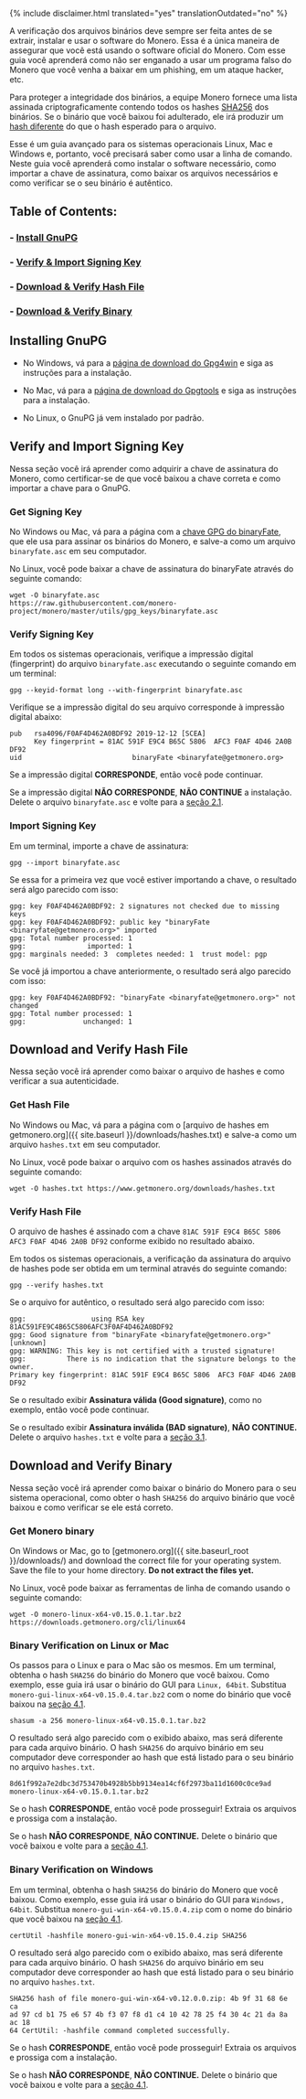 {% include disclaimer.html translated="yes" translationOutdated="no" %}

A verificação dos arquivos binários deve sempre ser feita antes de se
extrair, instalar e usar o software do Monero. Essa é a única maneira de
assegurar que você está usando o software oficial do Monero. Com esse guia
você aprenderá como não ser enganado a usar um programa falso do Monero que
você venha a baixar em um phishing, em um ataque hacker, etc.

Para proteger a integridade dos binários, a equipe Monero fornece uma lista
assinada criptograficamente contendo todos os hashes
[SHA256](https://pt.wikipedia.org/wiki/SHA-2) dos binários. Se o binário que
você baixou foi adulterado, ele irá produzir um [hash
diferente](https://pt.wikipedia.org/wiki/File_hashing) do que o hash
esperado para o arquivo.

Esse é um guia avançado para os sistemas operacionais Linux, Mac e Windows
e, portanto, você precisará saber como usar a linha de comando. Neste guia
você aprenderá como instalar o software necessário, como importar a chave de
assinatura, como baixar os arquivos necessários e como verificar se o seu
binário é autêntico.

## Table of Contents:

### - [Install GnuPG](#installing-gnupg)

### - [Verify & Import Signing Key](#verify-and-import-signing-key)

### - [Download & Verify Hash File](#download-and-verify-hash-file)

### - [Download & Verify Binary](#download-and-verify-binary)

## Installing GnuPG

+ No Windows, vá para a [página de download do
Gpg4win](https://gpg4win.org/download.html) e siga as instruções para a
instalação.

+ No Mac, vá para a [página de download do Gpgtools](https://gpgtools.org/)
e siga as instruções para a instalação.

+ No Linux, o GnuPG já vem instalado por padrão.

## Verify and Import Signing Key

Nessa seção você irá aprender como adquirir a chave de assinatura do Monero,
como certificar-se de que você baixou a chave correta e como importar a
chave para o GnuPG.

### Get Signing Key

No Windows ou Mac, vá para a página com a [chave GPG do
binaryFate](https://raw.githubusercontent.com/monero-project/monero/master/utils/gpg_keys/binaryfate.asc),
que ele usa para assinar os binários do Monero, e salve-a como um arquivo
`binaryfate.asc` em seu computador.

No Linux, você pode baixar a chave de assinatura do binaryFate através do
seguinte comando:

```
wget -O binaryfate.asc
https://raw.githubusercontent.com/monero-project/monero/master/utils/gpg_keys/binaryfate.asc
```

### Verify Signing Key

Em todos os sistemas operacionais, verifique a impressão digital
(fingerprint) do arquivo `binaryfate.asc` executando o seguinte comando em
um terminal:

``` gpg --keyid-format long --with-fingerprint binaryfate.asc ```


Verifique se a impressão digital do seu arquivo corresponde à impressão
digital abaixo:

```
pub   rsa4096/F0AF4D462A0BDF92 2019-12-12 [SCEA]
      Key fingerprint = 81AC 591F E9C4 B65C 5806  AFC3 F0AF 4D46 2A0B DF92
uid                           binaryFate <binaryfate@getmonero.org>
```

Se a impressão digital **CORRESPONDE**, então você pode continuar.

Se a impressão digital **NÃO CORRESPONDE**, **NÃO CONTINUE** a
instalação. Delete o arquivo `binaryfate.asc` e volte para a [seção
2.1](#21-get-signing-key).

### Import Signing Key

Em um terminal, importe a chave de assinatura:

``` gpg --import binaryfate.asc ```

Se essa for a primeira vez que você estiver importando a chave, o resultado
será algo parecido com isso:

```
gpg: key F0AF4D462A0BDF92: 2 signatures not checked due to missing keys
gpg: key F0AF4D462A0BDF92: public key "binaryFate <binaryfate@getmonero.org>" imported
gpg: Total number processed: 1
gpg:               imported: 1
gpg: marginals needed: 3  completes needed: 1  trust model: pgp
```

Se você já importou a chave anteriormente, o resultado será algo parecido
com isso:

```
gpg: key F0AF4D462A0BDF92: "binaryFate <binaryfate@getmonero.org>" not changed
gpg: Total number processed: 1
gpg:              unchanged: 1
```

## Download and Verify Hash File

Nessa seção você irá aprender como baixar o arquivo de hashes e como
verificar a sua autenticidade.

### Get Hash File

No Windows ou Mac, vá para a página com o [arquivo de hashes em
getmonero.org]({{ site.baseurl }}/downloads/hashes.txt) e salve-a como um
arquivo `hashes.txt` em seu computador.

No Linux, você pode baixar o arquivo com os hashes assinados através do
seguinte comando:

``` wget -O hashes.txt https://www.getmonero.org/downloads/hashes.txt ```

### Verify Hash File

O arquivo de hashes é assinado com a chave `81AC 591F E9C4 B65C 5806 AFC3
F0AF 4D46 2A0B DF92` conforme exibido no resultado abaixo.

Em todos os sistemas operacionais, a verificação da assinatura do arquivo de
hashes pode ser obtida em um terminal através do seguinte comando:

``` gpg --verify hashes.txt ```

Se o arquivo for autêntico, o resultado será algo parecido com isso:

```
gpg:                using RSA key 81AC591FE9C4B65C5806AFC3F0AF4D462A0BDF92
gpg: Good signature from "binaryFate <binaryfate@getmonero.org>" [unknown]
gpg: WARNING: This key is not certified with a trusted signature!
gpg:          There is no indication that the signature belongs to the owner.
Primary key fingerprint: 81AC 591F E9C4 B65C 5806  AFC3 F0AF 4D46 2A0B DF92
```

Se o resultado exibir **Assinatura válida (Good signature)**, como no
exemplo, então você pode continuar.

Se o resultado exibir **Assinatura inválida (BAD signature)**, **NÃO
CONTINUE.** Delete o arquivo `hashes.txt` e volte para a [seção
3.1](#31-get-hash-file).

## Download and Verify Binary

Nessa seção você irá aprender como baixar o binário do Monero para o seu
sistema operacional, como obter o hash `SHA256` do arquivo binário que você
baixou e como verificar se ele está correto.

### Get Monero binary

On Windows or Mac, go to [getmonero.org]({{ site.baseurl_root }}/downloads/)
and download the correct file for your operating system. Save the file to
your home directory. **Do not extract the files yet.**

No Linux, você pode baixar as ferramentas de linha de comando usando o
seguinte comando:

```
wget -O monero-linux-x64-v0.15.0.1.tar.bz2 https://downloads.getmonero.org/cli/linux64
```

### Binary Verification on Linux or Mac

Os passos para o Linux e para o Mac são os mesmos. Em um terminal, obtenha o
hash `SHA256` do binário do Monero que você baixou. Como exemplo, esse guia
irá usar o binário do GUI para `Linux, 64bit`. Substitua
`monero-gui-linux-x64-v0.15.0.4.tar.bz2` com o nome do binário que você
baixou na [seção 4.1](#41-get-monero-binary).

```
shasum -a 256 monero-linux-x64-v0.15.0.1.tar.bz2
```

O resultado será algo parecido com o exibido abaixo, mas será diferente para
cada arquivo binário. O hash `SHA256` do arquivo binário em seu computador
deve corresponder ao hash que está listado para o seu binário no arquivo
`hashes.txt`.

```
8d61f992a7e2dbc3d753470b4928b5bb9134ea14cf6f2973ba11d1600c0ce9ad 
monero-linux-x64-v0.15.0.1.tar.bz2
```

Se o hash **CORRESPONDE**, então você pode prosseguir! Extraia os arquivos e
prossiga com a instalação.

Se o hash **NÃO CORRESPONDE**, **NÃO CONTINUE.** Delete o binário que você
baixou e volte para a [seção 4.1](#41-get-monero-binary).

### Binary Verification on Windows

Em um terminal, obtenha o hash `SHA256` do binário do Monero que você
baixou. Como exemplo, esse guia irá usar o binário do GUI para `Windows,
64bit`. Substitua `monero-gui-win-x64-v0.15.0.4.zip` com o nome do binário
que você baixou na [seção 4.1](#41-get-monero-binary).

``` certUtil -hashfile monero-gui-win-x64-v0.15.0.4.zip SHA256 ```

O resultado será algo parecido com o exibido abaixo, mas será diferente para
cada arquivo binário. O hash `SHA256` do arquivo binário em seu computador
deve corresponder ao hash que está listado para o seu binário no arquivo
`hashes.txt`.

```
SHA256 hash of file monero-gui-win-x64-v0.12.0.0.zip: 4b 9f 31 68 6e ca
ad 97 cd b1 75 e6 57 4b f3 07 f8 d1 c4 10 42 78 25 f4 30 4c 21 da 8a ac 18
64 CertUtil: -hashfile command completed successfully. 
```

Se o hash **CORRESPONDE**, então você pode prosseguir! Extraia os arquivos e
prossiga com a instalação.

Se o hash **NÃO CORRESPONDE**, **NÃO CONTINUE.** Delete o binário que você
baixou e volte para a [seção 4.1](#41-get-monero-binary).
